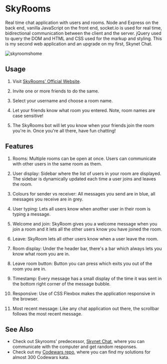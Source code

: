 # SkyRooms
Real time chat application with users and rooms. Node and Express on the back end, vanilla JavaScript on the front end, socket.io is used for real time, bidirectional communication between the client and the server. jQuery used to query the DOM and HTML and CSS used for the markup and styling. This is my second web application and an upgrade on my first, Skynet Chat.

![skyroomshome](https://user-images.githubusercontent.com/71923215/95295292-14eae180-0877-11eb-862e-6f63147235f3.jpg)

## Usage

1) Visit [SkyRooms' Official Website](https://skyrooms-ms.herokuapp.com/).

2) Invite one or more friends to do the same.

3) Select your username and choose a room name.

4) Let your friends know what room you entered. Note, room names are case sensitive!

5) The SkyRooms bot will let you know when your friends join the room you're in. Once you're all there, have fun chatting!

## Features

1) Rooms: Multiple rooms can be open at once. Users can communicate with other users in the same room as them.

2) User display: Sidebar where the list of users in your room are displayed. The sidebar is dynamically updated each time a user joins and
   leaves the room.

3) Colours for sender vs receiver: All messages you send are in blue, all messages you receive are in grey.

4) User typing: Lets all users know when another user in their room is typing a message.

5) Welcome and join: SkyRoom gives you a welcome message when you join a room and it lets all the other users know you have joined the room.
      
6) Leave: SkyRoom lets all other users know when a user leave the room.
      
7) Room display: Under the header bar, there's a bar which always lets you know what room you are in.

8) Leave room button: Button you can press which exits you out of the room you are in.

9) Timestamp: Every message has a small display of the time it was sent in the bottom right corner of the message bubble.

10) Responsive: Use of CSS Flexbox makes the application responsive in the browser.

11) Most recent message: Like any chat application out there, the scrollbar follows the most recent message.

## See Also

* Check out Skyrooms' predecessor, [Skynet Chat](https://skynet-chat.herokuapp.com), where you can communicate with the computer and get random responses.
* Check out my [Codewars repo](https://github.com/malachispencer/codewars), where you can find my solutions for almost 300 Codewars kata.
